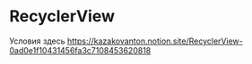 # RecyclerView

Условия здесь https://kazakovanton.notion.site/RecyclerView-0ad0e1f10431456fa3c7108453620818